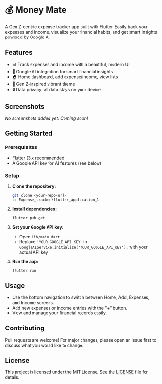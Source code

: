 # 💰 Money Mate

A Gen Z-centric expense tracker app built with Flutter. Easily track your expenses and income, visualize your financial habits, and get smart insights powered by Google AI.

## Features
- 📊 Track expenses and income with a beautiful, modern UI  
- 🧠 Google AI integration for smart financial insights 
- 🏠 Home dashboard, add expense/income, view lists   
- 💸 Gen Z-inspired vibrant theme 
- 🔒 Data privacy: all data stays on your device   
      
## Screenshots      
<!-- Add screenshots here -->
   
*No screenshots added yet. Coming soon!*
 
## Getting Started 

### Prerequisites
- [Flutter](https://flutter.dev/docs/get-started/install) (3.x recommended)
- A Google API key for AI features (see below)

### Setup 
1. **Clone the repository:**
   ```bash
   git clone <your-repo-url>
   cd Expense_tracker/flutter_application_1
   ```
2. **Install dependencies:**
   ```bash
   flutter pub get
   ```
3. **Set your Google API key:**
   - Open `lib/main.dart`
   - Replace `'YOUR_GOOGLE_API_KEY'` in `GoogleAIService.initialize('YOUR_GOOGLE_API_KEY');` with your actual API key

4. **Run the app:**
   ```bash
   flutter run
   ```

## Usage
- Use the bottom navigation to switch between Home, Add, Expenses, and Income screens.
- Add new expenses or income entries with the "+" button.
- View and manage your financial records easily.

## Contributing
Pull requests are welcome! For major changes, please open an issue first to discuss what you would like to change.

## License
This project is licensed under the MIT License. See the [LICENSE](../LICENSE) file for details.
